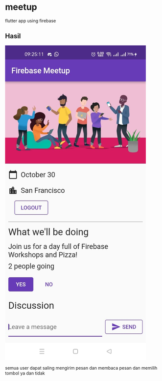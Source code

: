 # meetup

flutter app using firebase

## Hasil 

![image](image/01.jpeg)

semua user dapat saling mengirim pesan dan membaca pesan dan memilih tombol ya dan tidak
